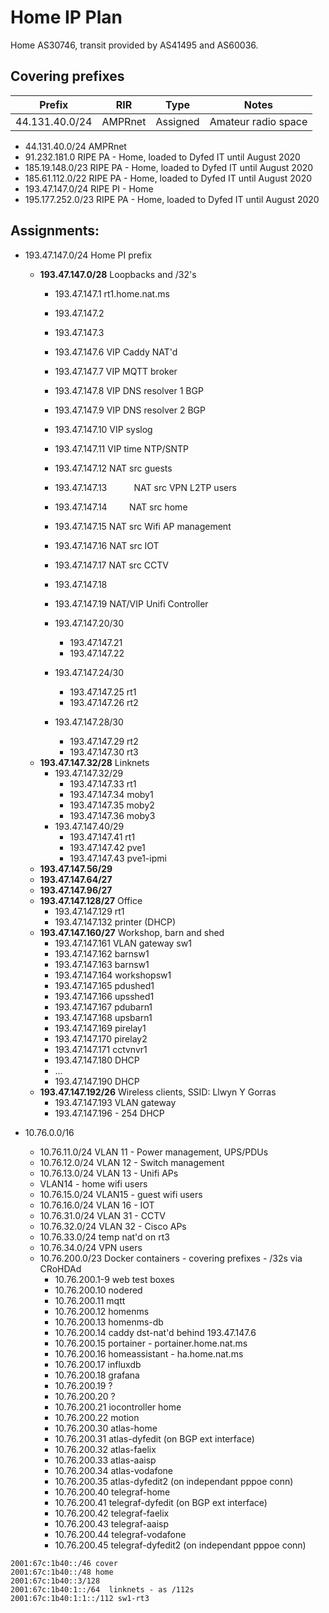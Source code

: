 # Home IP Plan

Home AS30746, transit provided by AS41495 and AS60036.

## Covering prefixes

| Prefix                      | RIR           | Type       | Notes                                    |
|-----------------------------|---------------|------------|------------------------------------------|
| 44.131.40.0/24              |   AMPRnet     |  Assigned  | Amateur radio space                      |

* 44.131.40.0/24   AMPRnet
* 91.232.181.0 RIPE PA - Home, loaded to Dyfed IT until August 2020
* 185.19.148.0/23  RIPE PA - Home, loaded to Dyfed IT until August 2020
* 185.61.112.0/22  RIPE PA - Home, loaded to Dyfed IT until August 2020
* 193.47.147.0/24  RIPE PI - Home
* 195.177.252.0/23 RIPE PA - Home, loaded to Dyfed IT until August 2020

## Assignments:

* 193.47.147.0/24             Home PI prefix
  * **193.47.147.0/28**           Loopbacks and /32's
    * 193.47.147.1            rt1.home.nat.ms
    * 193.47.147.2            
    * 193.47.147.3            
    * 193.47.147.6            VIP Caddy  NAT'd
    * 193.47.147.7            VIP MQTT broker
    * 193.47.147.8            VIP DNS resolver 1   BGP 
    * 193.47.147.9            VIP DNS resolver 2   BGP
    * 193.47.147.10           VIP syslog
    * 193.47.147.11           VIP time NTP/SNTP
    * 193.47.147.12           NAT src guests
    * 193.47.147.13           NAT src VPN L2TP users
    * 193.47.147.14           NAT src home
    * 193.47.147.15           NAT src Wifi AP management
    * 193.47.147.16           NAT src IOT
    * 193.47.147.17           NAT src CCTV
    * 193.47.147.18
    * 193.47.147.19           NAT/VIP Unifi Controller
    
    * 193.47.147.20/30        
      * 193.47.147.21         
      * 193.47.147.22         
    * 193.47.147.24/30
      * 193.47.147.25         rt1
      * 193.47.147.26         rt2
    * 193.47.147.28/30
      * 193.47.147.29         rt2
      * 193.47.147.30         rt3
  * **193.47.147.32/28**          Linknets
    * 193.47.147.32/29
      * 193.47.147.33         rt1
      * 193.47.147.34         moby1
      * 193.47.147.35         moby2
      * 193.47.147.36         moby3
    * 193.47.147.40/29
      * 193.47.147.41         rt1
      * 193.47.147.42         pve1
      * 193.47.147.43         pve1-ipmi
  * **193.47.147.56/29**
  * **193.47.147.64/27**
  * **193.47.147.96/27**
  * **193.47.147.128/27**         Office
    * 193.47.147.129          rt1
    * 193.47.147.132          printer (DHCP)
  * **193.47.147.160/27**         Workshop, barn and shed
    * 193.47.147.161          VLAN gateway sw1
    * 193.47.147.162          barnsw1
    * 193.47.147.163          barnsw1
    * 193.47.147.164          workshopsw1
    * 193.47.147.165          pdushed1
    * 193.47.147.166          upsshed1
    * 193.47.147.167          pdubarn1
    * 193.47.147.168          upsbarn1
    * 193.47.147.169          pirelay1
    * 193.47.147.170          pirelay2
    * 193.47.147.171          cctvnvr1
    * 193.47.147.180          DHCP
    * ...
    * 193.47.147.190          DHCP
  * **193.47.147.192/26**         Wireless clients, SSID: Llwyn Y Gorras
    * 193.47.147.193          VLAN gateway
    * 193.47.147.196 - 254    DHCP

* 10.76.0.0/16
  * 10.76.11.0/24     VLAN 11 - Power management, UPS/PDUs
  * 10.76.12.0/24     VLAN 12 - Switch management
  * 10.76.13.0/24     VLAN 13 - Unifi APs
  * VLAN14 - home wifi users
  * 10.76.15.0/24     VLAN15  - guest wifi users
  * 10.76.16.0/24     VLAN 16 - IOT
  * 10.76.31.0/24     VLAN 31 - CCTV  
  * 10.76.32.0/24     VLAN 32 - Cisco APs
  * 10.76.33.0/24     temp nat'd on rt3
  * 10.76.34.0/24     VPN users
  * 10.76.200.0/23    Docker containers - covering prefixes - /32s via CRoHDAd
     * 10.76.200.1-9  web test boxes
     * 10.76.200.10   nodered
     * 10.76.200.11   mqtt
     * 10.76.200.12   homenms
     * 10.76.200.13   homenms-db
     * 10.76.200.14   caddy dst-nat'd behind 193.47.147.6
     * 10.76.200.15   portainer - portainer.home.nat.ms
     * 10.76.200.16   homeassistant - ha.home.nat.ms
     * 10.76.200.17   influxdb
     * 10.76.200.18   grafana
     * 10.76.200.19   ?
     * 10.76.200.20   ?
     * 10.76.200.21   iocontroller home
     * 10.76.200.22   motion
     * 10.76.200.30   atlas-home
     * 10.76.200.31   atlas-dyfedit   (on BGP ext interface)
     * 10.76.200.32   atlas-faelix
     * 10.76.200.33   atlas-aaisp
     * 10.76.200.34   atlas-vodafone
     * 10.76.200.35   atlas-dyfedit2  (on independant pppoe conn)
     * 10.76.200.40   telegraf-home
     * 10.76.200.41   telegraf-dyfedit   (on BGP ext interface)
     * 10.76.200.42   telegraf-faelix
     * 10.76.200.43   telegraf-aaisp
     * 10.76.200.44   telegraf-vodafone
     * 10.76.200.45   telegraf-dyfedit2  (on independant pppoe conn)
     

```
2001:67c:1b40::/46 cover
2001:67c:1b40::/48 home
2001:67c:1b40::3/128
2001:67c:1b40:1::/64  linknets - as /112s
2001:67c:1b40:1:1::/112 sw1-rt3

```
